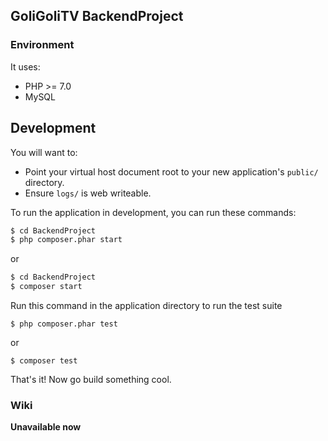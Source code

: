 ## GoliGoliTV BackendProject

### Environment
It uses:

 - PHP >= 7.0
 - MySQL

## Development
You will want to:

* Point your virtual host document root to your new application's `public/` directory.
* Ensure `logs/` is web writeable.

To run the application in development, you can run these commands:

```bash
$ cd BackendProject
$ php composer.phar start
```
or
```bash
$ cd BackendProject
$ composer start
```

Run this command in the application directory to run the test suite

	$ php composer.phar test
or

	$ composer test

That's it! Now go build something cool.

### Wiki

**Unavailable now**
